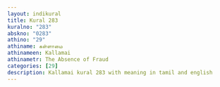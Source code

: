 ```yaml
---
layout: indikural
title: Kural 283
kuralno: "283"
abskno: "0283"
athino: "29"
athiname: கள்ளாமை
athinameen: Kallamai
athinametr: The Absence of Fraud
categories: [29]
description: Kallamai kural 283 with meaning in tamil and english 
---
```


